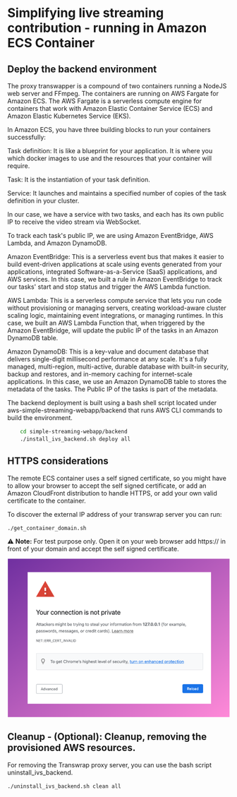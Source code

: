 # Simplifying live streaming contribution - running in Amazon ECS Container

## Deploy the backend environment

The proxy transwapper is a compound of two containers running a NodeJS web server and FFmpeg. The containers are running on AWS Fargate for Amazon ECS. The AWS Fargate is a serverless compute engine for containers that work with Amazon Elastic Container Service (ECS) and Amazon Elastic Kubernetes Service (EKS). 
 
In Amazon ECS, you have three building blocks to run your containers successfully:
 
Task definition: It is like a blueprint for your application. It is where you which docker images to use and the resources that your container will require.
 
Task: It is the instantiation of your task definition.
 
Service: It launches and maintains a specified number of copies of the task definition in your cluster.
 
In our case, we have a service with two tasks, and each has its own public IP to receive the video stream via WebSocket.
 
To track each task's public IP, we are using Amazon EventBridge, AWS Lambda, and Amazon DynamoDB.
 
Amazon EventBridge: This is a serverless event bus that makes it easier to build event-driven applications at scale using events generated from your applications, integrated Software-as-a-Service (SaaS) applications, and AWS services. In this case, we built a rule in Amazon EventBridge to track our tasks' start and stop status and trigger the AWS Lambda function.
 
AWS Lambda: This is a serverless compute service that lets you run code without provisioning or managing servers, creating workload-aware cluster scaling logic, maintaining event integrations, or managing runtimes. In this case, we built an AWS Lambda Function that, when triggered by the Amazon EventBridge, will update the public IP of the tasks in an Amazon DynamoDB table.
 
Amazon DynamoDB: This is a key-value and document database that delivers single-digit millisecond performance at any scale. It's a fully managed, multi-region, multi-active, durable database with built-in security, backup and restores, and in-memory caching for internet-scale applications. In this case, we use an Amazon DynamoDB table to stores the metadata of the tasks. The Public IP of the tasks is part of the metadata.
 
The backend deployment is built using a bash shell script located under aws-simple-streaming-webapp/backend that runs AWS CLI commands to build the environment.

```sh
    cd simple-streaming-webapp/backend
    ./install_ivs_backend.sh deploy all
```

## HTTPS considerations
The remote ECS container uses a self signed certificate, so you might have to allow your browser to accept the self signed certificate, or add an Amazon CloudFront distribution to handle HTTPS, or add your own valid certificate to the container. 

To discover the external IP address of your transwrap server you can run:

```sh
./get_container_domain.sh
```

:warning: **Note:** For test purpose only.
Open it on your web browser add https:// in front of your domain and accept the self signed certificate.

<img src="../doc/sslerror.png" alt="ssl error" />


## Cleanup - (Optional): Cleanup, removing the provisioned AWS resources. 

For removing the Transwrap proxy server, you can use the bash script uninstall_ivs_backend.

```sh
./uninstall_ivs_backend.sh clean all
```

